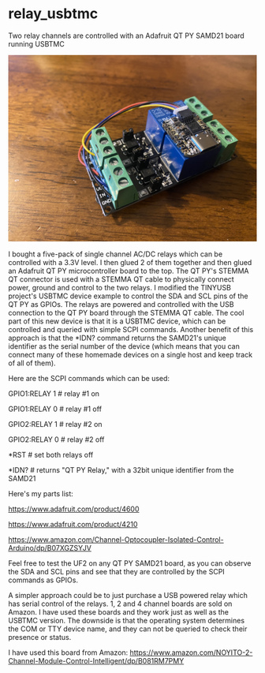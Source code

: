 # relay_usbtmc
Two relay channels are controlled with an Adafruit QT PY SAMD21 board running USBTMC

![picture](https://github.com/charkster/relay_usbtmc/blob/main/qt_py_usbtmc_2_channel_relay_control.JPG)

I bought a five-pack of single channel AC/DC relays which can be controlled with a 3.3V level. I then glued 2 of them together and then glued an Adafruit QT PY microcontroller board to the top. The QT PY's STEMMA QT connector is used with a STEMMA QT cable to physically connect power, ground and control to the two relays. I modified the TINYUSB project's USBTMC device example to control the SDA and SCL pins of the QT PY as GPIOs. The relays are powered and controlled with the USB connection to the QT PY board through the STEMMA QT cable. The cool part of this new device is that it is a USBTMC device, which can be controlled and queried with simple SCPI commands. Another benefit of this approach is that the *IDN? command returns the SAMD21's unique identifier as the serial number of the device (which means that you can connect many of these homemade devices on a single host and keep track of all of them).

Here are the SCPI commands which can be used:

GPIO1:RELAY 1 # relay #1 on

GPIO1:RELAY 0 # relay #1 off

GPIO2:RELAY 1 # relay #2 on

GPIO2:RELAY 0 # relay #2 off

*RST # set both relays off

*IDN? # returns "QT PY Relay," with a 32bit unique identifier from the SAMD21

Here's my parts list:

https://www.adafruit.com/product/4600

https://www.adafruit.com/product/4210

https://www.amazon.com/Channel-Optocoupler-Isolated-Control-Arduino/dp/B07XGZSYJV

Feel free to test the UF2 on any QT PY SAMD21 board, as you can observe the SDA and SCL pins and see that they are controlled by the SCPI commands as GPIOs.

A simpler approach could be to just purchase a USB powered relay which has serial control of the relays. 1, 2 and 4 channel boards are sold on Amazon. I have used these boards and they work just as well as the USBTMC version. The downside is that the operating system determines the COM or TTY device name, and they can not be queried to check their presence or status.

I have used this board from Amazon:
https://www.amazon.com/NOYITO-2-Channel-Module-Control-Intelligent/dp/B081RM7PMY
